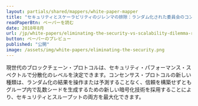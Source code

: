 ```yaml
---
layout: partials/shared/mappers/white-paper-mapper
title: "セキュリティとスケーラビリティのジレンマの排除：ランダム化された委員会のコンセンサスプロトコル"
readPaperBtn: ペーパーを読む
date: 2018年8月
url: /jp/white-papers/eliminating-the-security-vs-scalability-dilemma-randomized-committee-consensus-protocols
button: ペーパーのプレビュー
published: "公開"
image: /assets/img/white-papers/eliminating-the-security.png
---
```


現世代のブロックチェーン・プロトコルは、セキュリティ・パフォーマンス・スペクトルで分散化のレベルを決定できます。コンセンサス・プロトコルの新しい種類は、ランダム化の結果を操作または予測することなく、信頼を構築せずともグループ内で乱数シードを生成するための新しい暗号化技術を採用することにより、セキュリティとスループットの両方を最大化できます。
